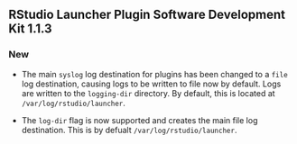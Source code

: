 RStudio Launcher Plugin Software Development Kit 1.1.3
--------------------------------------------------------------------------------------------

### New
* The main `syslog` log destination for plugins has been changed to a `file` log destination, causing logs to be written to file now by default. Logs are written to the `logging-dir` directory. By default, this is located at `/var/log/rstudio/launcher`.
  
* The `log-dir` flag is now supported and creates the main file log destination.
  This is by defualt `/var/log/rstudio/launcher`.
